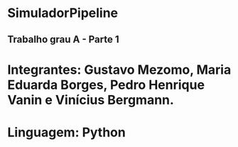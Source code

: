 # SimuladorPipeline
## Trabalho grau A - Parte 1
# Integrantes: Gustavo Mezomo, Maria Eduarda Borges, Pedro Henrique Vanin e Vinícius Bergmann.
# Linguagem: Python
